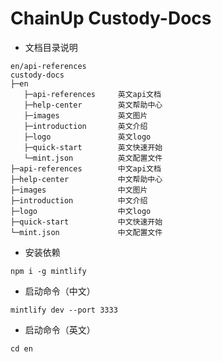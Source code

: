 # ChainUp Custody-Docs

- 文档目录说明
```
en/api-references
custody-docs
├─en                    
   ├─api-references     英文api文档
   ├─help-center        英文帮助中心
   ├─images             英文图片
   ├─introduction       英文介绍
   ├─logo               英文logo
   ├─quick-start        英文快速开始
   └─mint.json          英文配置文件
├─api-references        中文api文档
├─help-center           中文帮助中心
├─images                中文图片
├─introduction          中文介绍
├─logo                  中文logo
├─quick-start           中文快速开始
└─mint.json             中文配置文件
```

- 安装依赖
```
npm i -g mintlify
```

- 启动命令（中文） 
```
mintlify dev --port 3333
```

- 启动命令（英文）
```
cd en 



```
